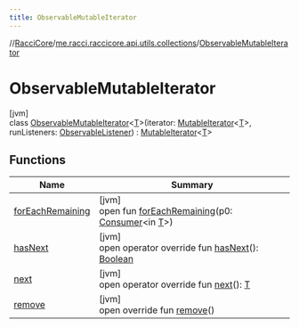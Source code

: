```yaml
---
title: ObservableMutableIterator
---
```

//[RacciCore](../../../index.html)/[me.racci.raccicore.api.utils.collections](../index.html)/[ObservableMutableIterator](index.html)



# ObservableMutableIterator



[jvm]\
class [ObservableMutableIterator](index.html)&lt;[T](index.html)&gt;(iterator: [MutableIterator](https://kotlinlang.org/api/latest/jvm/stdlib/kotlin.collections/-mutable-iterator/index.html)&lt;[T](index.html)&gt;, runListeners: [ObservableListener](../index.html#290302064%2FClasslikes%2F863300109)) : [MutableIterator](https://kotlinlang.org/api/latest/jvm/stdlib/kotlin.collections/-mutable-iterator/index.html)&lt;[T](index.html)&gt;



## Functions


| Name | Summary |
|---|---|
| [forEachRemaining](../../me.racci.raccicore.api.utils.minecraft/-range-iterator-with-factor/index.html#-511368593%2FFunctions%2F863300109) | [jvm]<br>open fun [forEachRemaining](../../me.racci.raccicore.api.utils.minecraft/-range-iterator-with-factor/index.html#-511368593%2FFunctions%2F863300109)(p0: [Consumer](https://docs.oracle.com/javase/8/docs/api/java/util/function/Consumer.html)&lt;in [T](index.html)&gt;) |
| [hasNext](index.html#1993246698%2FFunctions%2F863300109) | [jvm]<br>open operator override fun [hasNext](index.html#1993246698%2FFunctions%2F863300109)(): [Boolean](https://kotlinlang.org/api/latest/jvm/stdlib/kotlin/-boolean/index.html) |
| [next](index.html#-1014084048%2FFunctions%2F863300109) | [jvm]<br>open operator override fun [next](index.html#-1014084048%2FFunctions%2F863300109)(): [T](index.html) |
| [remove](remove.html) | [jvm]<br>open override fun [remove](remove.html)() |

